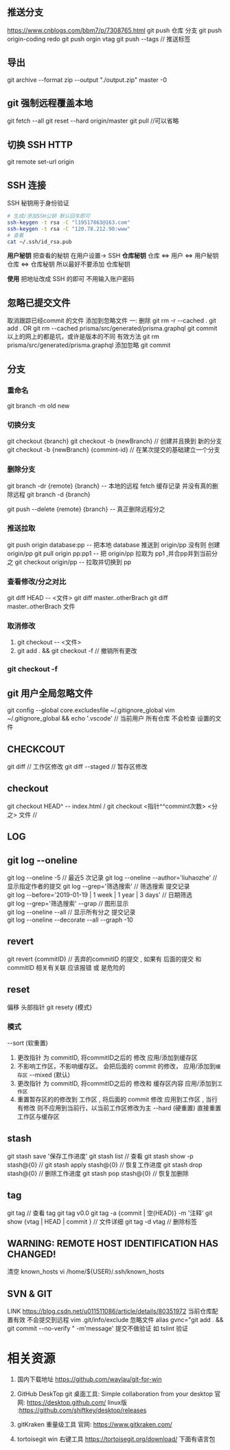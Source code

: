 ##  推送分支

https://www.cnblogs.com/bbm7/p/7308765.html
git push 仓库 分支
git push origin-coding redo
git push orgin vtag
git push --tags // 推送标签

## 导出

git archive --format zip --output "./output.zip" master -0

## git 强制远程覆盖本地

git fetch --all
git reset --hard origin/master
git pull //可以省略

## 切换 SSH HTTP

git remote set-url origin

## SSH 连接

SSH 秘钥用于身份验证
```bash
# 生成/添加SSH公钥 默认回车即可
ssh-keygen -t rsa -C "l19517863@163.com"
ssh-keygen -t rsa -C "120.78.212.90:www"
# 查看
cat ~/.ssh/id_rsa.pub
```
**用户秘钥**
  把查看的秘钥 在用户设置-> SSH 
**仓库秘钥**
  仓库 <=>  用户 <=>  用户秘钥
  仓库 <=> 仓库秘钥
  所以最好不要添加 仓库秘钥

**使用**
 把地址改成 SSH 的即可 
 不用输入账户密码

## 忽略已提交文件

取消跟踪已经commit 的文件
添加到忽略文件
一:  删除
git rm -r --cached .
git add .
OR
git rm  --cached prisma/src/generated/prisma.graphql
git commit
以上的网上的都是坑，或许是版本的不同
有效方法
git rm prisma/src/generated/prisma.graphql
添加忽略
git commit

## 分支

### 重命名
git branch -m old new

### 切换分支
git checkout {branch}
git checkout -b {newBranch} // 创建并且换到 新的分支
git checkout -b {newBranch} {commint-id} // 在某次提交的基础建立一个分支

### 删除分支

git branch -dr {remote} {branch}  -- 本地的远程 fetch 缓存记录 并没有真的删除远程
git branch -d {branch}

git push --delete {remote} {branch} -- 真正删除远程分之

### 推送拉取

git push origin database:pp -- 把本地 database 推送到 origin/pp  没有则 创建 origin/pp
git pull origin pp:pp1 -- 把 origin/pp 拉取为 pp1 ,并合pp并到当前分之
git checkout origin/pp -- 拉取并切换到 pp

### 查看修改/分之对比
git diff HEAD -- <文件>
git diff master..otherBrach
git diff master..otherBrach 文件

### 取消修改
1. git checkout -- <文件>
2. git add . && git checkout -f  // 撤销所有更改
### git checkout -f

## git 用户全局忽略文件
git config --global core.excludesfile ~/.gitignore_global
vim ~/.gitignore_global && echo '.vscode' // 当前用户 所有仓库 不会检查 设置的文件

## CHECKCOUT
git diff   // 工作区修改
git diff --staged   // 暂存区修改

## checkout
git checkout HEAD^ -- index.html  / git checkout <指针^^commint次数> <分之> 文件  //  

## LOG

## git log --oneline
git log --oneline -5 // 最近5 次记录
git log --oneline --author='liuhaozhe' // 显示指定作者的提交
git log --grep='筛选搜索' // 筛选搜索 提交记录  
git log --before='2019-01-19 | 1 week | 1 year | 3 days' // 日期筛选  
git log --grep='筛选搜索' --grap  // 图形显示  
git log --oneline --all  // 显示所有分之 提交记录  
git log --oneline --decorate  --all --graph -10
## revert 
git revert {commitID} // 丢弃的commitID 的提交  , 如果有 后面的提交 和 commitID 相关有关联  应该报错 或 是危险的

## reset 
偏移 头部指针
git resety {模式}
### 模式
--sort  (软重置) 
1. 更改指针 为 commitID, 将commitID之后的 修改 应用/添加到缓存区
2. 不影响工作区，不影响缓存区。 会把后面的 commit 的修改， 应用/添加到`缓存区`
--mixed (默认) 
1. 更改指针 为 commitID, 将commitID之后的 修改和 缓存区内容 应用/添加到`工作区`
2. 重置暂存区的的修改到 工作区 , 将后面的 commit 修改 应用到工作区 ,  当行有修改 则不应用到当前行，以当前工作区修改为主
--hard (硬重置) 直接重置 工作区与缓存区

## stash
git stash save '保存工作进度'
git stash list // 查看
git stash show -p stash@{0} // 
git stash apply stash@{0} // 恢复工作进度
git stash drop stash@{0} // 删除工作进度 
git stash pop stash@{0} // 恢复加删除

## tag
git tag // 查看 tag
git tag  v0.0 
git tag -a {commit | 空(HEAD)} -m '注释'
git show {vtag | HEAD | commit } // 文件详细
git tag -d vtag // 删除标签

## WARNING: REMOTE HOST IDENTIFICATION HAS CHANGED!
清空 known_hosts 
vi /home/${USER}/.ssh/known_hosts

## SVN & GIT
LINK https://blog.csdn.net/u011511086/article/details/80351972
当前仓库配置有效 不会提交到远程
vim .git/info/exclude    忽略文件
alias gvnc="git add . && git commit --no-verify "       -m'message'      提交不做验证   如  tslint 验证

# 相关资源

1. 国内下载地址
https://github.com/waylau/git-for-win

2. GitHub DeskTop
git 桌面工具: Simple collaboration from your desktop
官网: https://desktop.github.com/
linux版 :https://github.com/shiftkey/desktop/releases

3. gitKraken
重量级工具
官网: https://www.gitkraken.com/

4. tortoisegit
win 右键工具
https://tortoisegit.org/download/
下面有语言包